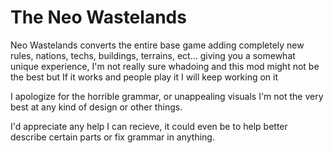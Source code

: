 # The Neo Wastelands

Neo Wastelands converts the entire base game adding completely new rules, nations, techs, buildings, terrains, ect... giving you a somewhat unique experience, I'm not really sure whadoing and this mod might not be the best but If it works and people play it I will keep working on it

I apologize for the horrible grammar, or unappealing visuals I'm not the very best at any kind of design or other things.


I'd appreciate any help I can recieve, it could even be to help better describe certain parts or fix grammar in anything.
